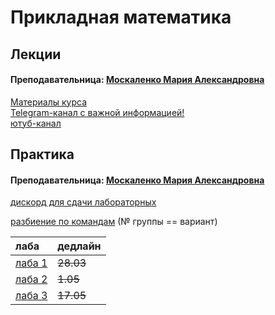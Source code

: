 # Прикладная математика

## Лекции

#### Преподавательница: [Москаленко Мария Александровна](https://isu.ifmo.ru/pls/apex/f?p=2143:3:104182956996707::NO::PID:151538)

[Материалы курса](http://mathdep.ifmo.ru/app_math_3/)   
[Telegram-канал с важной информацией!](https://t.me/joinchat/IeGCs5qKWRSifE53)  
[ютуб-канал](https://www.youtube.com/channel/UCH0wRC8uprb72xA2HFPF4AQ/featured)

## Практика

#### Преподавательница: [Москаленко Мария Александровна](https://isu.ifmo.ru/pls/apex/f?p=2143:3:104182956996707::NO::PID:151538)

[дискорд для сдачи лабораторных](https://discord.gg/fYkuKen)

[разбиение по командам](https://docs.google.com/spreadsheets/d/15FbvUNYdszGEVKZB5iEvxdXeFBB7jDfFq2dEFCRoqmo/edit#gid=1504486233) \(№ группы == вариант\)

| лаба | дедлайн |
| :--- | :--- |
| [лаба 1](http://mathdep.ifmo.ru/wp-content/uploads/2021/03/Lab_1_pm.pdf) | ~~28.03~~ |
| [лаба 2](http://mathdep.ifmo.ru/wp-content/uploads/2021/03/Lab_2_pm.pdf) | ~~1.05~~ |
| [лаба 3](http://mathdep.ifmo.ru/wp-content/uploads/2021/04/Lab_3_pm.pdf) | ~~17.05~~ |

